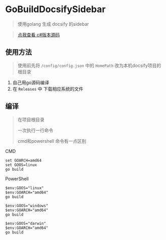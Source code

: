 # GoBuildDocsifySidebar
> 使用golang 生成 docsify 的sidebar


> [点我查看 c#版本源码](https://github.com/xxxxue/Docsify-Build-Sidebar)

## 使用方法
> 使用前先将 `/config/config.json` 中的 `HomePath` 
> 改为本机docsify项目的根目录

1. 自己用go源码编译
2. 在 `Releases` 中 下载相应系统的文件


## 编译
> 在项目根目录
>
> 一次执行一行命令 
>
> cmd和powershell  命令有一点区别

CMD

```shell
set GOARCH=amd64
set GOOS=linux
go build
```

PowerShell

```shell
$env:GOOS="linux"
$env:GOARCH="amd64"
go build

$env:GOOS="windows"
$env:GOARCH="amd64"
go build

$env:GOOS="darwin"
$env:GOARCH="amd64"
go build
```


